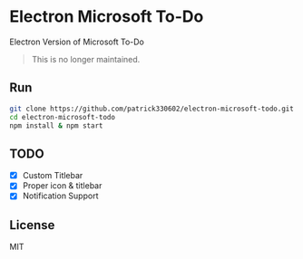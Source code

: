 # Electron Microsoft To-Do

Electron Version of Microsoft To-Do

> This is no longer maintained.

## Run

```bash
git clone https://github.com/patrick330602/electron-microsoft-todo.git
cd electron-microsoft-todo
npm install & npm start
```

## TODO

- [x] Custom Titlebar
- [x] Proper icon & titlebar
- [x] Notification Support

## License

MIT
